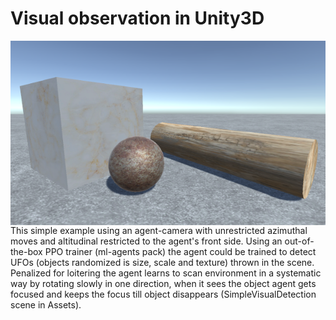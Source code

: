 
# Visual observation in Unity3D

<img style="float:left;margin-right:30px" src="objects.png"/>

This simple example using an agent-camera with unrestricted azimuthal moves and altitudinal restricted to the agent's front side. Using an out-of-the-box PPO trainer (ml-agents pack) the agent could be trained to detect UFOs (objects randomized is size, scale and texture) thrown in the scene. Penalized for loitering the agent learns to scan environment in a systematic way by rotating slowly in one direction, when it sees the object agent gets focused and keeps the focus till object disappears (SimpleVisualDetection scene in Assets).
<br style="clear:both"/>
